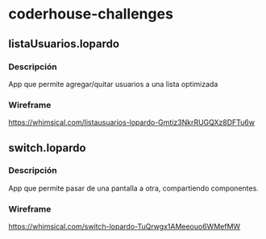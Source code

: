 # coderhouse-challenges
## listaUsuarios.lopardo
### Descripción
App que permite agregar/quitar usuarios a una lista optimizada
### Wireframe
https://whimsical.com/listausuarios-lopardo-Gmtiz3NkrRUGQXz8DFTu6w

## switch.lopardo
### Descripción
App que permite pasar de una pantalla a otra, compartiendo componentes.
### Wireframe
https://whimsical.com/switch-lopardo-TuQrwgx1AMeeouo6WMefMW
